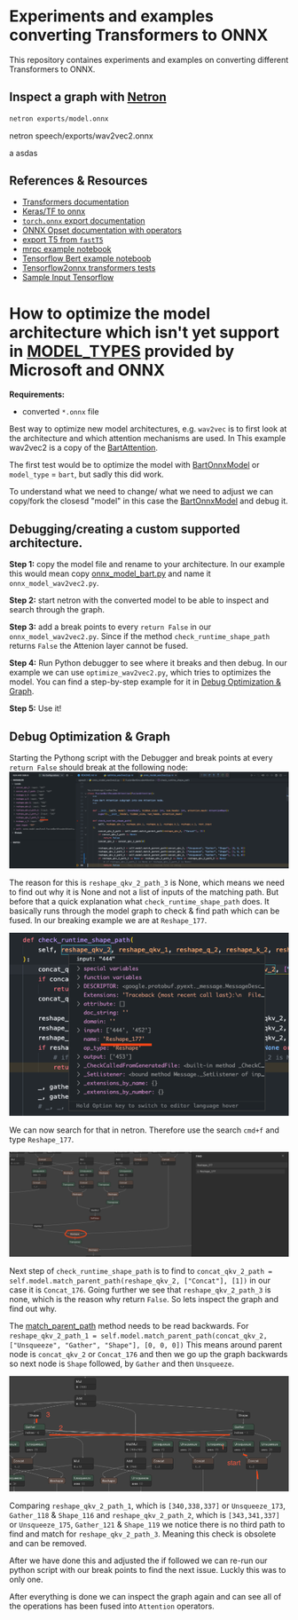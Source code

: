 # Experiments and examples converting Transformers to ONNX

This repository containes experiments and examples on converting different Transformers to ONNX. 

## Inspect a graph with [Netron](https://github.com/lutzroeder/Netron)

```bash
netron exports/model.onnx
```

netron speech/exports/wav2vec2.onnx


a asdas
 ## References & Resources

* [Transformers documentation](https://huggingface.co/docs/transformers/serialization)
* [Keras/TF to onnx](https://github.com/onnx/tensorflow-onnx)
* [`torch.onnx` export documentation](https://pytorch.org/docs/stable/onnx.html)
* [ONNX Opset documentation with operators](https://github.com/onnx/onnx/blob/master/docs/Operators.md)
* [export T5 from `fastT5`](https://github.com/Ki6an/fastT5/blob/8dda859086af631a10ad210a5f1afdec64d49616/fastT5/onnx_exporter.py#L45)
* [mrpc example notebook](https://github.com/philschmid/transformers-inference-experiments/blob/main/onnx/simple_mrpc_example.ipynb)
* [Tensorflow Bert example noteboob](https://github.com/onnx/tensorflow-onnx/blob/master/tutorials/huggingface-bert.ipynb)
* [Tensorflow2onnx transformers tests](https://github.com/onnx/tensorflow-onnx/blob/master/tests/huggingface.py)
* [Sample Input Tensorflow](https://github.com/onnx/tensorflow-onnx/blob/72d64606d9aff4f93bb064ba901af49377266150/tests/huggingface.py#L129)


# How to optimize the model architecture which isn't yet support in [MODEL_TYPES](https://github.com/microsoft/onnxruntime/blob/001cc539683d5e294d7b306d57e5d5bbb8422d73/onnxruntime/python/tools/transformers/optimizer.py#L36) provided by Microsoft and ONNX

**Requirements:**
* converted `*.onnx` file

Best way to optimize new model architectures, e.g. `wav2vec` is to first look at the architecture and which attention mechanisms are used. In This example wav2vec2 is a copy of the [BartAttention](https://github.com/huggingface/transformers/blob/f00f22a3e290fd377b979124dcf9800b3d73eb11/src/transformers/models/wav2vec2/modeling_wav2vec2.py#L513). 

The first test would be to optimize the model with [BartOnnxModel](https://github.com/microsoft/onnxruntime/blob/master/onnxruntime/python/tools/transformers/onnx_model_bart.py) or `model_type` = `bart`, but sadly this did work. 

To understand what we need to change/ what we need to adjust we can copy/fork the closesd "model" in this case the [BartOnnxModel](https://github.com/microsoft/onnxruntime/blob/master/onnxruntime/python/tools/transformers/onnx_model_bart.py) and debug it.

## Debugging/creating a custom supported architecture. 

**Step 1:** copy the model file and rename to your architecture. In our example this would mean copy [onnx_model_bart.py](https://github.com/microsoft/onnxruntime/blob/master/onnxruntime/python/tools/transformers/onnx_model_bart.py) and name it `onnx_model_wav2vec2.py`. 

**Step 2:** start netron with the converted model to be able to inspect and search through the graph.

**Step 3:** add a break points to every `return False` in our `onnx_model_wav2vec2.py`. Since if the method `check_runtime_shape_path` returns `False` the Attenion layer cannot be fused. 

**Step 4:** Run Python debugger to see where it breaks and then debug. In our example we can use `optimize_wav2vec2.py`, which tries to optimizes the model. You can find a step-by-step example for it in [Debug Optimization & Graph](#debug-optimization--graph).

**Step 5:** Use it!


## Debug Optimization & Graph

Starting the Pythong script with the Debugger and break points at every `return False` should break at the following node:
![none_value](assets/optimize/none_value.png)

The reason for this is `reshape_qkv_2_path_3` is None, which means we need to find out why it is None and not a list of inputs of the matching path. But before that a quick explanation what `check_runtime_shape_path` does. It basically runs through the model graph to check & find path which can be fused. In our breaking example we are at `Reshape_177`.

![first_shape_breaking](assets/optimize/first_shape_breaking.png)

We can now search for that in netron. Therefore use the search `cmd+f` and type `Reshape_177`.

![netron_reshape](assets/optimize/netron_reshape.png)

Next step of `check_runtime_shape_path` is to find to `concat_qkv_2_path = self.model.match_parent_path(reshape_qkv_2, ["Concat"], [1])` in our case it is `Concat_176`. Going further we see that `reshape_qkv_2_path_3` is none, which is the reason why return `False`. So lets inspect the graph and find out why. 

The [match_parent_path](https://github.com/microsoft/onnxruntime/blob/001cc539683d5e294d7b306d57e5d5bbb8422d73/onnxruntime/python/tools/transformers/onnx_model.py#L310) method needs to be read backwards. For `reshape_qkv_2_path_1 = self.model.match_parent_path(concat_qkv_2, ["Unsqueeze", "Gather", "Shape"], [0, 0, 0])` This means around parent node is `concat_qkv_2` or `Concat_176` and then we go up the graph backwards so next node is `Shape` followed, by `Gather` and then `Unsqueeze`.

![read_parent](assets/optimize/read_parent.png)

Comparing `reshape_qkv_2_path_1`, which is `[340,338,337]` or `Unsqueeze_173`, `Gather_118` & `Shape_116` and `reshape_qkv_2_path_2`, which is `[343,341,337]` or `Unsqueeze_175`, `Gather_121` & `Shape_119` we notice there is no third path to find and match for `reshape_qkv_2_path_3`. Meaning this check is obsolete and can be removed. 

After we have done this and adjusted the if followed we can re-run our python script with our break points to find the next issue. Luckly this was to only one. 

After everything is done we can inspect the graph again and can see all of the operations has been fused into `Attention` operators. 
